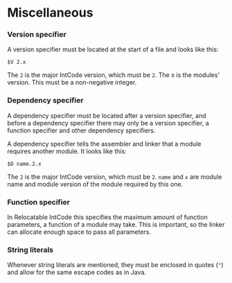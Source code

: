 # Miscellaneous

### Version specifier

A version specifier must be located at the start of a file and looks like this:

```
$V 2.x
```

The `2` is the major IntCode version, which must be `2`. The x is the modules' version. This must be a non-negative integer.

### Dependency specifier

A dependency specifier must be located after a version specifier, and before a dependency specifier there may only be a version specifier, a function specifier and other dependency specifiers.

A dependency specifier tells the assembler and linker that a module requires another module.
 It looks like this:

```
$D name.2.x
```

The `2` is the major IntCode version, which must be `2`. `name` and `x` are module name and module version of the module required by this one.

### Function specifier

In Relocatable IntCode this specifies the maximum amount of function parameters, a function of a module may take. This is important, so the linker can allocate enough space to pass all parameters.

### String literals

Whenever string literals are mentioned, they must be enclosed in quotes (`"`) and allow for the same escape codes as in Java.
